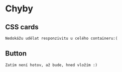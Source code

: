# Chyby

## CSS cards
    Nedokážu udělat responzivitu u celého containeru:( 

## Button 
    Zatím není hotov, až bude, hned vložím :) 